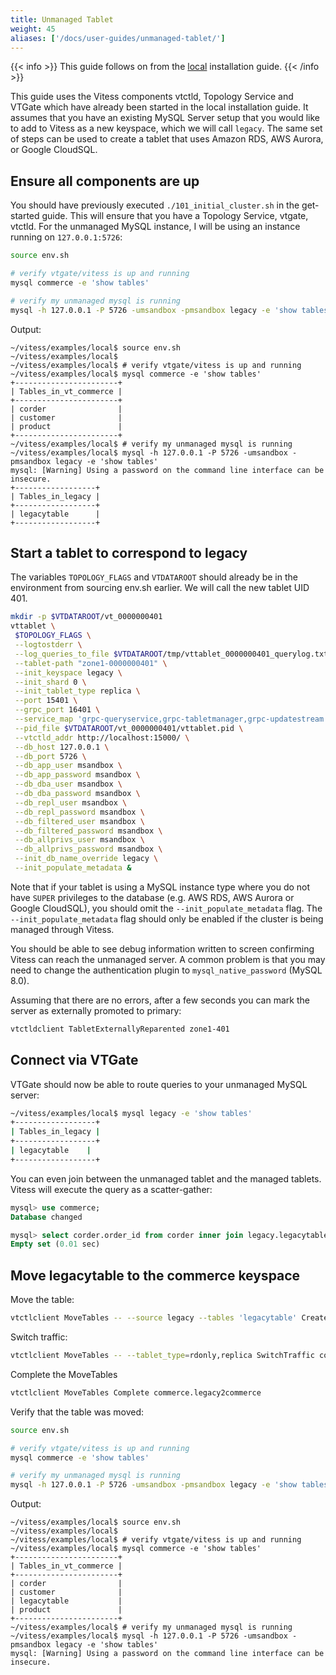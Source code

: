 ```yaml
---
title: Unmanaged Tablet
weight: 45
aliases: ['/docs/user-guides/unmanaged-tablet/'] 
---
```


{{< info >}}
This guide follows on from the [local](../../../get-started/local) installation guide.
{{< /info >}}

This guide uses the Vitess components vtctld, Topology Service and VTGate which have already been started in the local installation guide. It assumes that you have an existing MySQL Server setup that you would like to add to Vitess as a new keyspace, which we will call `legacy`. The same set of steps can be used to create a tablet that uses Amazon RDS, AWS Aurora, or Google CloudSQL.

## Ensure all components are up

You should have previously executed `./101_initial_cluster.sh` in the get-started guide. This will ensure that you have a Topology Service, vtgate, vtctld. For the unmanaged MySQL instance, I will be using an instance running on `127.0.0.1:5726`:

```bash
source env.sh

# verify vtgate/vitess is up and running
mysql commerce -e 'show tables'

# verify my unmanaged mysql is running
mysql -h 127.0.0.1 -P 5726 -umsandbox -pmsandbox legacy -e 'show tables'
```

Output:

```text
~/vitess/examples/local$ source env.sh
~/vitess/examples/local$ 
~/vitess/examples/local$ # verify vtgate/vitess is up and running
~/vitess/examples/local$ mysql commerce -e 'show tables' 
+-----------------------+
| Tables_in_vt_commerce |
+-----------------------+
| corder                |
| customer              |
| product               |
+-----------------------+
~/vitess/examples/local$ # verify my unmanaged mysql is running 
~/vitess/examples/local$ mysql -h 127.0.0.1 -P 5726 -umsandbox -pmsandbox legacy -e 'show tables'
mysql: [Warning] Using a password on the command line interface can be insecure.
+------------------+
| Tables_in_legacy |
+------------------+
| legacytable      |
+------------------+
```

## Start a tablet to correspond to legacy

The variables `TOPOLOGY_FLAGS` and `VTDATAROOT` should already be in the environment from sourcing env.sh earlier. We will call the new tablet UID 401.

```bash
mkdir -p $VTDATAROOT/vt_0000000401
vttablet \
 $TOPOLOGY_FLAGS \
 --logtostderr \
 --log_queries_to_file $VTDATAROOT/tmp/vttablet_0000000401_querylog.txt \
 --tablet-path "zone1-0000000401" \
 --init_keyspace legacy \
 --init_shard 0 \
 --init_tablet_type replica \
 --port 15401 \
 --grpc_port 16401 \
 --service_map 'grpc-queryservice,grpc-tabletmanager,grpc-updatestream' \
 --pid_file $VTDATAROOT/vt_0000000401/vttablet.pid \
 --vtctld_addr http://localhost:15000/ \
 --db_host 127.0.0.1 \
 --db_port 5726 \
 --db_app_user msandbox \
 --db_app_password msandbox \
 --db_dba_user msandbox \
 --db_dba_password msandbox \
 --db_repl_user msandbox \
 --db_repl_password msandbox \
 --db_filtered_user msandbox \
 --db_filtered_password msandbox \
 --db_allprivs_user msandbox \
 --db_allprivs_password msandbox \
 --init_db_name_override legacy \
 --init_populate_metadata &
```

Note that if your tablet is using a MySQL instance type where you do not have `SUPER` privileges to the database 
(e.g. AWS RDS, AWS Aurora or Google CloudSQL), you should omit the `--init_populate_metadata` flag. The `--init_populate_metadata` flag should only be enabled if the cluster is being managed through Vitess.

You should be able to see debug information written to screen confirming Vitess can reach the unmanaged server. A common problem is that you may need to change the authentication plugin to `mysql_native_password` (MySQL 8.0).

Assuming that there are no errors, after a few seconds you can mark the server as externally promoted to primary:

```bash
vtctldclient TabletExternallyReparented zone1-401
```

## Connect via VTGate

VTGate should now be able to route queries to your unmanaged MySQL server:

```bash
~/vitess/examples/local$ mysql legacy -e 'show tables'
+------------------+
| Tables_in_legacy |
+------------------+
| legacytable    |
+------------------+
``` 

You can even join between the unmanaged tablet and the managed tablets. Vitess will execute the query as a scatter-gather:

```sql
mysql> use commerce;
Database changed

mysql> select corder.order_id from corder inner join legacy.legacytable on corder.order_id=legacy.legacytable.id;
Empty set (0.01 sec)
```

## Move legacytable to the commerce keyspace

Move the table:

```bash
vtctlclient MoveTables -- --source legacy --tables 'legacytable' Create commerce.legacy2commerce 
```

Switch traffic:

```bash
vtctlclient MoveTables -- --tablet_type=rdonly,replica SwitchTraffic commerce.legacy2commerce
```

Complete the MoveTables

```bash
vtctlclient MoveTables Complete commerce.legacy2commerce
```

Verify that the table was moved:

```bash
source env.sh

# verify vtgate/vitess is up and running
mysql commerce -e 'show tables'

# verify my unmanaged mysql is running
mysql -h 127.0.0.1 -P 5726 -umsandbox -pmsandbox legacy -e 'show tables'
```

Output:

```text
~/vitess/examples/local$ source env.sh
~/vitess/examples/local$ 
~/vitess/examples/local$ # verify vtgate/vitess is up and running
~/vitess/examples/local$ mysql commerce -e 'show tables' 
+-----------------------+
| Tables_in_vt_commerce |
+-----------------------+
| corder                |
| customer              |
| legacytable           |
| product               |
+-----------------------+
~/vitess/examples/local$ # verify my unmanaged mysql is running 
~/vitess/examples/local$ mysql -h 127.0.0.1 -P 5726 -umsandbox -pmsandbox legacy -e 'show tables'
mysql: [Warning] Using a password on the command line interface can be insecure.
```

